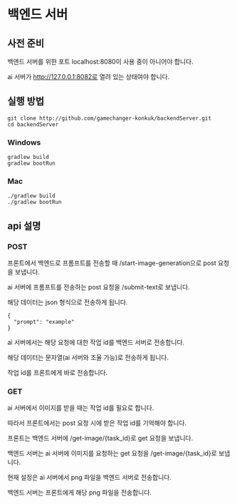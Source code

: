# 백엔드 서버

## 사전 준비

백엔드 서버를 위한 포트 localhost:8080이 사용 중이 아니어야 합니다.

ai 서버가 http://127.0.0.1:8082로 열려 있는 상태여야 합니다.

## 실행 방법

```
git clone http://github.com/gamechanger-konkuk/backendServer.git
cd backendServer
```

### Windows

```
gradlew build
gradlew bootRun
```

### Mac

```
./gradlew build
./gradlew bootRun
```

## api 설명

### POST

프론트에서 백엔드로 프롬프트를 전송할 때 /start-image-generation으로 post 요청을 보냅니다.

ai 서버에 프롬프트를 전송하는 post 요청을 /submit-text로 보냅니다.

해당 데이터는 json 형식으로 전송하게 됩니다.
```
{
  "prompt": "example"
}
```
ai 서버에서는 해당 요청에 대한 작업 id를 백엔드 서버로 전송합니다.

해당 데이터는 문자열(ai 서버와 조율 가능)로 전송하게 됩니다.

작업 id를 프론트에게 바로 전송합니다.

### GET

ai 서버에서 이미지를 받을 때는 작업 id를 필요로 합니다. 

따라서 프론트에서는 post 요청 시에 받은 작업 id를 기억해야 합니다.

프론트는 백엔드 서버에 /get-image/{task_id}로 get 요청을 보냅니다.

백엔드 서버는 ai 서버에 이미지를 요청하는 get 요청을 /get-image/{task_id}로 보냅니다.

현재 설정은 ai 서버에서 png 파일을 백엔드 서버로 전송합니다.

백엔드 서버는 프론트에게 해당 png 파일을 전송합니다.
